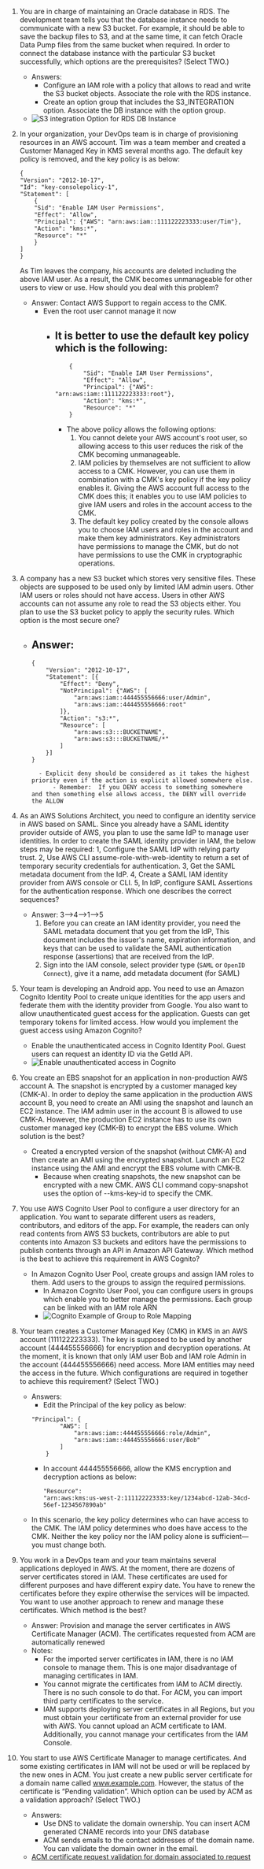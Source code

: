 1. You are in charge of maintaining an Oracle database in RDS. The development team tells you that the database instance needs to communicate with a new S3 bucket. For example, it should be able to save the backup files to S3, and at the same time, it can fetch Oracle Data Pump files from the same bucket when required. In order to connect the database instance with the particular S3 bucket successfully, which options are the prerequisites? (Select TWO.)
    - Answers:
        - Configure an IAM role with a policy that allows to read and write the S3 bucket objects. Associate the role with the RDS instance.
        - Create an option group that includes the S3_INTEGRATION option. Associate the DB instance with the option group.
    - ![S3 integration Option for RDS DB Instance](images/rds_s3_integration_option.png)


1. In your organization, your DevOps team is in charge of provisioning resources in an AWS account. Tim was a team member and created a Customer Managed Key in KMS several months ago. The default key policy is removed, and the key policy is as below:
    ```
    {
    "Version": "2012-10-17",
    "Id": "key-consolepolicy-1",
    "Statement": [
        {
        "Sid": "Enable IAM User Permissions",
        "Effect": "Allow",
        "Principal": {"AWS": "arn:aws:iam::111122223333:user/Tim"},
        "Action": "kms:*",
        "Resource": "*"
        }
    ]
    }
    ```
    As Tim leaves the company, his accounts are deleted including the above IAM user. As a result, the CMK becomes unmanageable for other users to view or use. How should you deal with this problem? 
    - Answer:   Contact AWS Support to regain access to the CMK. 
        - Even the root user cannot manage it now
            - It is better to use the default key policy which is the following:
                - 
                ```
                    {
                        "Sid": "Enable IAM User Permissions",
                        "Effect": "Allow",
                        "Principal": {"AWS": "arn:aws:iam::111122223333:root"},
                        "Action": "kms:*",
                        "Resource": "*"
                    }
                ```  
                - The above policy allows the following options:
                    1. You cannot delete your AWS account's root user, so allowing access to this user reduces the risk of the CMK becoming unmanageable. 
                    1. IAM policies by themselves are not sufficient to allow access to a CMK. However, you can use them in combination with a CMK's key policy if the key policy enables it. Giving the AWS account full access to the CMK does this; it enables you to use IAM policies to give IAM users and roles in the account access to the CMK.
                    1. The default key policy created by the console allows you to choose IAM users and roles in the account and make them key administrators. Key administrators have permissions to manage the CMK, but do not have permissions to use the CMK in cryptographic operations.

1. A company has a new S3 bucket which stores very sensitive files. These objects are supposed to be used only by limited IAM admin users. Other IAM users or roles should not have access. Users in other AWS accounts can not assume any role to read the S3 objects either. You plan to use the S3 bucket policy to apply the security rules. Which option is the most secure one? 
    - Answer:
        - 
        ```
        {
            "Version": "2012-10-17",
            "Statement": [{
                "Effect": "Deny",
                "NotPrincipal": {"AWS": [
                    "arn:aws:iam::444455556666:user/Admin",
                    "arn:aws:iam::444455556666:root"
                ]},
                "Action": "s3:*",
                "Resource": [
                    "arn:aws:s3:::BUCKETNAME",
                    "arn:aws:s3:::BUCKETNAME/*"
                ]
            }]
        }
        ```
            - Explicit deny should be considered as it takes the highest priority even if the action is explicit allowed somewhere else.
                - Remember:  If you DENY access to something somewhere and then something else allows access, the DENY will override the ALLOW 

1. As an AWS Solutions Architect, you need to configure an identity service in AWS based on SAML. Since you already have a SAML identity provider outside of AWS, you plan to use the same IdP to manage user identities. In order to create the SAML identity provider in IAM, the below steps may be required:
1, Configure the SAML IdP with relying party trust.
2, Use AWS CLI assume-role-with-web-identity to return a set of temporary security credentials for authentication.
3, Get the SAML metadata document from the IdP.
4, Create a SAML IAM identity provider from AWS console or CLI.
5, In IdP, configure SAML Assertions for the authentication response.
Which one describes the correct sequences?
    - Answer:  3-->4-->1-->5
        1. Before you can create an IAM identity provider, you need the SAML metadata document that you get from the IdP, This document includes the issuer's name, expiration information, and keys that can be used to validate the SAML authentication response (assertions) that are received from the IdP.
        1. Sign into the IAM console, select provider type (`SAML` or `OpenID Connect`), give it a name, add metadata document (for SAML)

1. Your team is developing an Android app. You need to use an Amazon Cognito Identity Pool to create unique identities for the app users and federate them with the identity provider from Google. You also want to allow unauthenticated guest access for the application. Guests can get temporary tokens for limited access. How would you implement the guest access using Amazon Cognito?
    - Enable the unauthenticated access in Cognito Identity Pool. Guest users can request an identity ID via the GetId API.
    - ![Enable unauthenticated access in Cognito](images/cognito_unauthenticated_access.png)

1. You create an EBS snapshot for an application in non-production AWS account A. The snapshot is encrypted by a customer managed key (CMK-A). In order to deploy the same application in the production AWS account B, you need to create an AMI using the snapshot and launch an EC2 instance. The IAM admin user in the account B is allowed to use CMK-A. However, the production EC2 instance has to use its own customer managed key (CMK-B) to encrypt the EBS volume. Which solution is the best?
    - Created a encrypted version of the snapshot (without CMK-A) and then create an AMI using the encrypted snapshot. Launch an EC2 instance using the AMI and encrypt the EBS volume with CMK-B.
        - Because when creating snapshots, the new snapshot can be encrypted with a new CMK. AWS CLI command copy-snapshot uses the option of --kms-key-id to specify the CMK.

1. You use AWS Cognito User Pool to configure a user directory for an application. You want to separate different users as readers, contributors, and editors of the app. For example, the readers can only read contents from AWS S3 buckets, contributors are able to put contents into Amazon S3 buckets and editors have the permissions to publish contents through an API in Amazon API Gateway. Which method is the best to achieve this requirement in AWS Cognito?
    - In Amazon Cognito User Pool, create groups and assign IAM roles to them. Add users to the groups to assign the required permissions.
        - In Amazon Cognito User Pool, you can configure users in groups which enable you to better manage the permissions. Each group can be linked with an IAM role ARN
        - ![Cognito Example of Group to Role Mapping](images/cognito_groups_users_roles.png)

1. Your team creates a Customer Managed Key (CMK) in KMS in an AWS account (111122223333). The key is supposed to be used by another account (444455556666) for encryption and decryption operations. At the moment, it is known that only IAM user Bob and IAM role Admin in the account (444455556666) need access. More IAM entities may need the access in the future. Which configurations are required in together to achieve this requirement? (Select TWO.)
    - Answers:
        - Edit the Principal of the key policy as below:
        ```
        "Principal": {
                "AWS": [
                    "arn:aws:iam::444455556666:role/Admin",
                    "arn:aws:iam::444455556666:user/Bob"
                ]
            }
        ```
        - In account 444455556666, allow the KMS encryption and decryption actions as below:
            ```
            "Resource":
            "arn:aws:kms:us-west-2:111122223333:key/1234abcd-12ab-34cd-56ef-1234567890ab"
            ```
    - In this scenario, the key policy determines who can have access to the CMK. The IAM policy determines who does have access to the CMK. Neither the key policy nor the IAM policy alone is sufficient—you must change both.


1. You work in a DevOps team and your team maintains several applications deployed in AWS. At the moment, there are dozens of server certificates stored in IAM. These certificates are used for different purposes and have different expiry date. You have to renew the certificates before they expire otherwise the services will be impacted. You want to use another approach to renew and manage these certificates. Which method is the best?
    - Answer:  Provision and manage the server certificates in AWS Certificate Manager (ACM). The certificates requested from ACM are automatically renewed
    - Notes:
        - For the imported server certificates in IAM, there is no IAM console to manage them. This is one major disadvantage of managing certificates in IAM.
        - You cannot migrate the certificates from IAM to ACM directly. There is no such console to do that. For ACM, you can import third party certificates to the service.
        - IAM supports deploying server certificates in all Regions, but you must obtain your certificate from an external provider for use with AWS. You cannot upload an ACM certificate to IAM. Additionally, you cannot manage your certificates from the IAM Console.

1. You start to use AWS Certificate Manager to manage certificates. And some existing certificates in IAM will not be used or will be replaced by the new ones in ACM. You just create a new public server certificate for a domain name called www.example.com. However, the status of the certificate is “Pending validation”. Which option can be used by ACM as a validation approach? (Select TWO.)
    - Answers:
        - Use DNS to validate the domain ownership. You can insert ACM generated CNAME records into your DNS database
        - ACM sends emails to the contact addresses of the domain name. You can validate the domain owner in the email.
    - [ACM certificate request validation for domain associated to request](images/acm_certificate_request_validation_for_domain)

